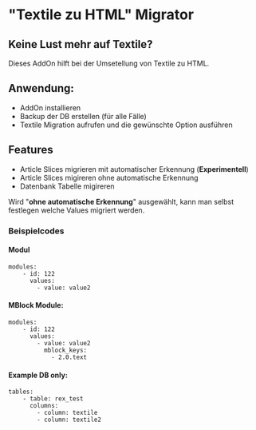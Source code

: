 # "Textile zu HTML" Migrator

## Keine Lust mehr auf Textile?

Dieses AddOn hilft bei der Umsetellung von Textile zu HTML. 

## Anwendung: 

- AddOn installieren
- Backup der DB erstellen (für alle Fälle) 
- Textile Migration aufrufen und die gewünschte Option ausführen

## Features

- Article Slices migrieren mit automatischer Erkennung (**Experimentell**)
- Article Slices migireren ohne automatische Erkennung
- Datenbank Tabelle migireren

Wird "**ohne automatische Erkennung**" ausgewählt, kann man selbst festlegen welche Values migriert werden. 

### Beispielcodes

#### Modul
```
modules:
    - id: 122
      values:
        - value: value2
```        

#### MBlock Module:

```
modules:
    - id: 122
      values: 
        - value: value2
          mblock_keys: 
            - 2.0.text
```


#### Example DB only:

```
tables:
    - table: rex_test
      columns:
        - column: textile
        - column: textile2

